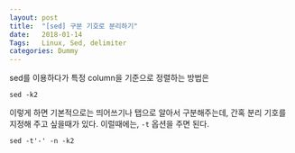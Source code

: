 ```yaml
---
layout: post
title:  "[sed] 구분 기호로 분리하기"
date:   2018-01-14
Tags:   Linux, Sed, delimiter
categories: Dummy
---
```


sed를 이용하다가 특정 column을 기준으로 정렬하는 방법은

`sed -k2`

이렇게 하면 기본적으로는 띄어쓰기나 탭으로 알아서 구분해주는데, 간혹 분리 기호를 지정해 주고 싶을때가 있다. 이럴때에는, `-t` 옵션을 주면 된다.

`sed -t'-' -n -k2`

